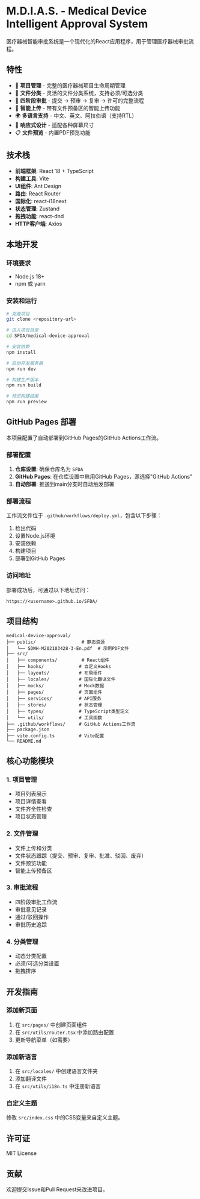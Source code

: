 # M.D.I.A.S. - Medical Device Intelligent Approval System

医疗器械智能审批系统是一个现代化的React应用程序，用于管理医疗器械审批流程。

## 特性

- 🏥 **项目管理** - 完整的医疗器械项目生命周期管理
- 📁 **文件分类** - 灵活的文件分类系统，支持必须/可选分类
- 🔄 **四阶段审批** - 提交 → 预审 → 复审 → 许可的完整流程
- 🤖 **智能上传** - 带有文件预备区的智能上传功能
- 🌍 **多语言支持** - 中文、英文、阿拉伯语（支持RTL）
- 📱 **响应式设计** - 适配各种屏幕尺寸
- 📋 **文件预览** - 内置PDF预览功能

## 技术栈

- **前端框架**: React 18 + TypeScript
- **构建工具**: Vite
- **UI组件**: Ant Design
- **路由**: React Router
- **国际化**: react-i18next
- **状态管理**: Zustand
- **拖拽功能**: react-dnd
- **HTTP客户端**: Axios

## 本地开发

### 环境要求

- Node.js 18+
- npm 或 yarn

### 安装和运行

```bash
# 克隆项目
git clone <repository-url>

# 进入项目目录
cd SFDA/medical-device-approval

# 安装依赖
npm install

# 启动开发服务器
npm run dev

# 构建生产版本
npm run build

# 预览构建结果
npm run preview
```

## GitHub Pages 部署

本项目配置了自动部署到GitHub Pages的GitHub Actions工作流。

### 部署配置

1. **仓库设置**: 确保仓库名为 `SFDA`
2. **GitHub Pages**: 在仓库设置中启用GitHub Pages，源选择"GitHub Actions"
3. **自动部署**: 推送到main分支时自动触发部署

### 部署流程

工作流文件位于 `.github/workflows/deploy.yml`，包含以下步骤：

1. 检出代码
2. 设置Node.js环境
3. 安装依赖
4. 构建项目
5. 部署到GitHub Pages

### 访问地址

部署成功后，可通过以下地址访问：
```
https://<username>.github.io/SFDA/
```

## 项目结构

```
medical-device-approval/
├── public/                 # 静态资源
│   └── SDWH-M202103428-3-En.pdf  # 示例PDF文件
├── src/
│   ├── components/         # React组件
│   ├── hooks/             # 自定义Hooks
│   ├── layouts/           # 布局组件
│   ├── locales/           # 国际化翻译文件
│   ├── mocks/             # Mock数据
│   ├── pages/             # 页面组件
│   ├── services/          # API服务
│   ├── stores/            # 状态管理
│   ├── types/             # TypeScript类型定义
│   └── utils/             # 工具函数
├── .github/workflows/     # GitHub Actions工作流
├── package.json
├── vite.config.ts         # Vite配置
└── README.md
```

## 核心功能模块

### 1. 项目管理
- 项目列表展示
- 项目详情查看
- 文件齐全性检查
- 项目状态管理

### 2. 文件管理
- 文件上传和分类
- 文件状态跟踪（提交、预审、复审、批准、驳回、废弃）
- 文件预览功能
- 智能上传预备区

### 3. 审批流程
- 四阶段审批工作流
- 审批意见记录
- 通过/驳回操作
- 审批历史追踪

### 4. 分类管理
- 动态分类配置
- 必须/可选分类设置
- 拖拽排序

## 开发指南

### 添加新页面

1. 在 `src/pages/` 中创建页面组件
2. 在 `src/utils/router.tsx` 中添加路由配置
3. 更新导航菜单（如需要）

### 添加新语言

1. 在 `src/locales/` 中创建语言文件夹
2. 添加翻译文件
3. 在 `src/utils/i18n.ts` 中注册新语言

### 自定义主题

修改 `src/index.css` 中的CSS变量来自定义主题。

## 许可证

MIT License

## 贡献

欢迎提交Issue和Pull Request来改进项目。
